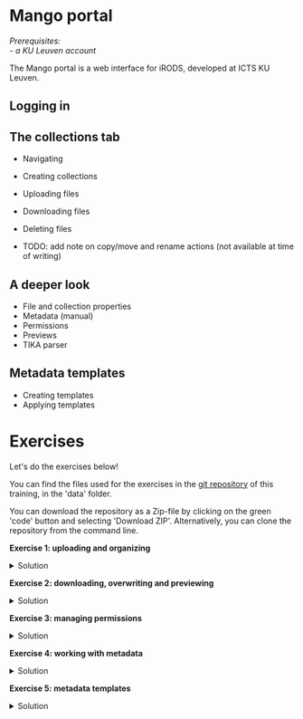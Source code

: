 # Mango portal

*Prerequisites:*  
*- a KU Leuven account*


The Mango portal is a web interface for iRODS, developed at ICTS KU Leuven.  

## Logging in


## The collections tab

- Navigating
- Creating collections
- Uploading files
- Downloading files
- Deleting files

- TODO: add note on copy/move and rename actions (not available at time of writing)



## A deeper look

- File and collection properties
- Metadata (manual)
- Permissions
- Previews
- TIKA parser


## Metadata templates

- Creating templates
- Applying templates







# Exercises

Let's do the exercises below!


You can find the files used for the exercises in the [git repository](https://github.com/hpcleuven/KULeuven-iRODS-User-Training) of this training, in the 'data' folder.

You can download the repository as a Zip-file by clicking on the green 'code' button and selecting 'Download ZIP'.
Alternatively, you can clone the repository from the command line.


**Exercise 1: uploading and organizing**


<details>
  <summary>Solution</summary>

You start this exercise in the 'collections' tab.

</details>

**Exercise 2: downloading, overwriting and previewing**


<details>
  <summary>Solution</summary>

You start this exercise in the 'collections' tab.

</details>

**Exercise 3: managing permissions**


<details>
  <summary>Solution</summary>

You start this exercise in the 'collections' tab.

</details>

**Exercise 4: working with metadata**


<details>
  <summary>Solution</summary>

You start this exercise in the 'collections' tab.

</details>

**Exercise 5: metadata templates**


<details>
  <summary>Solution</summary>


</details>



